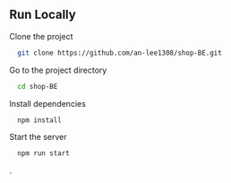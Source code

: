 ## Run Locally

Clone the project

```bash
  git clone https://github.com/an-lee1308/shop-BE.git
```

Go to the project directory

```bash
  cd shop-BE
```

Install dependencies

```bash
  npm install
```

Start the server

```bash
  npm run start
```
.
